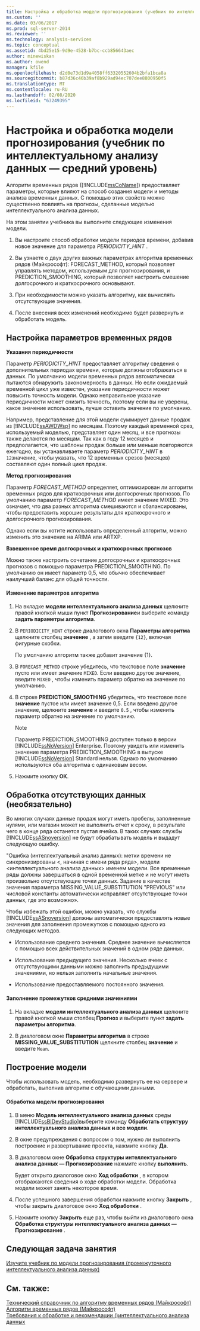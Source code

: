 ```yaml
---
title: Настройка и обработка модели прогнозирования (учебник по интеллектуальному анализу данных — средний уровень) | Документация Майкрософт
ms.custom: ''
ms.date: 03/06/2017
ms.prod: sql-server-2014
ms.reviewer: ''
ms.technology: analysis-services
ms.topic: conceptual
ms.assetid: 4bd25e15-9d9e-4528-b7bc-ccb856643aec
author: minewiskan
ms.author: owend
manager: kfile
ms.openlocfilehash: d2d0e73d1d9a4058ff63320552604b2bfa1bca8a
ms.sourcegitcommit: b87d36c46b39af8b929ad94ec707dee8800950f5
ms.translationtype: MT
ms.contentlocale: ru-RU
ms.lasthandoff: 02/08/2020
ms.locfileid: "63249395"
---
```

# <a name="customizing-and-processing-the-forecasting-model-intermediate-data-mining-tutorial"></a>Настройка и обработка модели прогнозирования (учебник по интеллектуальному анализу данных — средний уровень)
  Алгоритм временных рядов ([!INCLUDE[msCoName](../includes/msconame-md.md)]) предоставляет параметры, которые влияют на способ создания модели и методы анализа временных данных. С помощью этих свойств можно существенно повлиять на прогнозы, сделанные моделью интеллектуального анализа данных.  
  
 На этом занятии учебника вы выполните следующие изменения модели.  
  
1.  Вы настроите способ обработки модели периодов времени, добавив новое значение для параметра *PERIODICITY_HINT* .  
  
2.  Вы узнаете о двух других важных параметрах алгоритма временных рядов (Майкрософт): FORECAST_METHOD, который позволяет управлять методом, используемым для прогнозирования, и PREDICTION_SMOOTHING, который позволяет настроить смешение долгосрочного и краткосрочного основывают.  
  
3.  При необходимости можно указать алгоритму, как вычислять отсутствующие значения.  
  
4.  После внесения всех изменений необходимо будет развернуть и обработать модель.  
  
## <a name="setting-time-series-parameters"></a>Настройка параметров временных рядов  
 **Указания периодичности**  
  
 Параметр *PERIODICITY_HINT* предоставляет алгоритму сведения о дополнительных периодах времени, которые должны отображаться в данных. По умолчанию модели временных рядов автоматически пытаются обнаружить закономерность в данных. Но если ожидаемый временной цикл уже известен, указание периодичности может повысить точность модели. Однако неправильное указание периодичности может снизить точность, поэтому если вы не уверены, какое значение использовать, лучше оставить значение по умолчанию.  
  
 Например, представление для этой модели суммирует данные продаж из [!INCLUDE[ssAWDWsp](../includes/ssawdwsp-md.md)] по месяцам. Поэтому каждый временной срез, используемый моделью, представляет один месяц, и все прогнозы также делаются по месяцам. Так как в году 12 месяцев и предполагается, что шаблоны продаж больше или меньше повторяются ежегодно, вы устанавливаете параметр *PERIODICITY_HINT* в `12`значение, чтобы указать, что 12 временных срезов (месяцев) составляют один полный цикл продаж.  
  
 **Метод прогнозирования**  
  
 Параметр *FORECAST_METHOD* определяет, оптимизирован ли алгоритм временных рядов для краткосрочных или долгосрочных прогнозов. По умолчанию параметр *FORECAST_METHOD* имеет значение MIXED. Это означает, что два разных алгоритма смешиваются и сбалансированы, чтобы предоставить хорошие результаты для краткосрочного и долгосрочного прогнозирования.  
  
 Однако если вы хотите использовать определенный алгоритм, можно изменить это значение на ARIMA или ARTXP.  
  
 **Взвешенное время долгосрочных и краткосрочных прогнозов**  
  
 Можно также настроить сочетание долгосрочных и краткосрочных прогнозов с помощью параметра PREDICTION_SMOOTHING. По умолчанию он имеет параметр 0,5, что обычно обеспечивает наилучший баланс для общей точности.  
  
#### <a name="to-change-the-algorithm-parameters"></a>Изменение параметров алгоритма  
  
1.  На вкладке **модели интеллектуального анализа данных** щелкните правой кнопкой мыши пункт **Прогнозирование**и выберите команду **задать параметры алгоритма**.  
  
2.  В `PERIODICITY_HINT` строке диалогового окна **Параметры алгоритма** щелкните столбец **значение** , а затем введите `{12}`, включая фигурные скобки.  
  
     По умолчанию алгоритм также добавит значение {1}.  
  
3.  В `FORECAST_METHOD` строке убедитесь, что текстовое поле **значение** пусто или имеет значение `MIXED`. Если введено другое значение, введите `MIXED` , чтобы изменить параметр обратно на значение по умолчанию.  
  
4.  В строке **PREDICTION_SMOOTHING** убедитесь, что текстовое поле **значение** пустое или имеет значение 0,5. Если введено другое значение, щелкните **значение** и введите `0.5` , чтобы изменить параметр обратно на значение по умолчанию.  
  
    > [!NOTE]  
    >  Параметр PREDICTION_SMOOTHING доступен только в версии [!INCLUDE[ssNoVersion](../includes/ssnoversion-md.md)] Enterprise. Поэтому увидеть или изменить значение параметра PREDICTION_SMOOTHING в выпуске [!INCLUDE[ssNoVersion](../includes/ssnoversion-md.md)] Standard нельзя. Однако по умолчанию используются оба алгоритма с одинаковым весом.  
  
5.  Нажмите кнопку **ОК**.  
  
## <a name="handling-missing-data-optional"></a>Обработка отсутствующих данных (необязательно)  
 Во многих случаях данные продаж могут иметь пробелы, заполненные нулями, или магазин может не выполнить отчет к сроку, в результате чего в конце ряда останется пустая ячейка. В таких случаях службы [!INCLUDE[ssASnoversion](../includes/ssasnoversion-md.md)] не будут обрабатывать модель и выдадут следующую ошибку.  
  
 "Ошибка (интеллектуальный анализ данных): метки времени не синхронизированы \<, начиная с имени ряда ряда>, модели \<интеллектуального анализа данных> именем модели. Все временные ряды должны завершаться в одной временной метке и не могут иметь произвольно отсутствующие точки данных. Задание в качестве значения параметра MISSING_VALUE_SUBSTITUTION "PREVIOUS" или числовой константы автоматически исправляет отсутствующие точки данных, где это возможно».  
  
 Чтобы избежать этой ошибки, можно указать, что службы [!INCLUDE[ssASnoversion](../includes/ssasnoversion-md.md)] должны автоматически предоставлять новые значения для заполнения промежутков с помощью одного из следующих методов.  
  
-   Использование среднего значения. Среднее значение вычисляется с помощью всех действительных значений в одном ряде данных.  
  
-   Использование предыдущего значения. Несколько ячеек с отсутствующими данными можно заполнить предыдущими значениями, но нельзя заполнить начальные значения.  
  
-   Использование предоставляемого постоянного значения.  
  
#### <a name="to-specify-that-gaps-be-filled-by-averaging-values"></a>Заполнение промежутков средними значениями  
  
1.  На вкладке **модели интеллектуального анализа данных** щелкните правой кнопкой мыши столбец **Прогноз** и выберите пункт **задать параметры алгоритма**.  
  
2.  В диалоговом окне **Параметры алгоритма** в строке **MISSING_VALUE_SUBSTITUTION** щелкните столбец **значение** и введите `Mean`.  
  
## <a name="build-the-model"></a>Построение модели  
 Чтобы использовать модель, необходимо развернуть ее на сервере и обработать, выполнив алгоритм с обучающими данными.  
  
#### <a name="to-process-the-forecasting-model"></a>Обработка модели прогнозирования  
  
1.  В меню **Модель интеллектуального анализа данных** среды [!INCLUDE[ssBIDevStudio](../includes/ssbidevstudio-md.md)]выберите команду **Обработать структуру интеллектуального анализа данных и все модели**.  
  
2.  В окне предупреждения с вопросом о том, нужно ли выполнить построение и развертывание проекта, нажмите кнопку **Да**.  
  
3.  В диалоговом окне **Обработка структуры интеллектуального анализа данных — Прогнозирование** нажмите кнопку **выполнить**.  
  
     Будет открыто диалоговое окно **Ход обработки** , в котором отображаются сведения о ходе обработки модели. Обработка модели может занять некоторое время.  
  
4.  После успешного завершения обработки нажмите кнопку **Закрыть** , чтобы закрыть диалоговое окно **Ход обработки** .  
  
5.  Нажмите кнопку **Закрыть** еще раз, чтобы выйти из диалогового окна **Обработка структуры интеллектуального анализа данных — Прогнозирование** .  
  
## <a name="next-task-in-lesson"></a>Следующая задача занятия  
 [Изучите учебник по модели прогнозирования &#40;промежуточного интеллектуального анализа данных&#41;](../../2014/tutorials/exploring-the-forecasting-model-intermediate-data-mining-tutorial.md)  
  
## <a name="see-also"></a>См. также:  
 [Технический справочник по алгоритму временных рядов (Майкрософт)](../../2014/analysis-services/data-mining/microsoft-time-series-algorithm-technical-reference.md)   
 [Алгоритм временных рядов (Майкрософт)](../../2014/analysis-services/data-mining/microsoft-time-series-algorithm.md)   
 [Требования к обработке и рекомендации &#40;&#41;интеллектуального анализа данных](../../2014/analysis-services/data-mining/processing-requirements-and-considerations-data-mining.md)  
  
  
